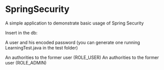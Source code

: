 # SpringSecurity
A simple application to demonstrate basic usage of Spring Security



Insert in the db:

A user and his encoded password (you can generate one running LearningTest.java in the test folder)

An authorities to the former user (ROLE_USER)
An authorities to the former user (ROLE_ADMIN)